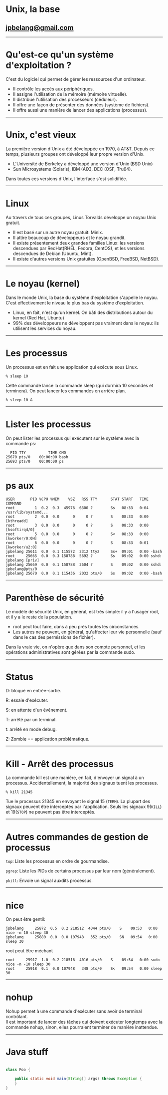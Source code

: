     
# Unix, la base

## jpbelang@gmail.com

---

# Qu'est-ce qu'un système d'exploitation ?

C'est du logiciel qui permet de gérer les ressources d'un ordinateur.
* Il contrôle les accès aux périphériques.
* Il assigne l'utilisation de la mémoire (mémoire virtuelle).
* Il distribue l'utilisation des processeurs (céduleur). 
* Il offre une façon de présenter des données (système de fichiers).
* Il offre aussi une manière de lancer des applications (processus).

---

# Unix, c'est vieux

La première version d'Unix a été développée en 1970, à AT&T.  Depuis ce temps, plusieurs groupes ont développé leur propre version d'Unix.

* L'Université de Berkeley a développé une version d'Unix (BSD Unix)
* Sun Microsystems (Solaris), IBM (AIX), DEC (OSF, Tru64).

Dans toutes ces versions d'Unix, l'interface s'est solidifiée.

---

# Linux 

Au travers de tous ces groupes, Linus Torvalds développe un noyau Unix gratuit. 
* Il est basé sur un autre noyau gratuit:  Minix.
* Il attire beaucoup de développeurs et le noyau grandit.
* Il existe présentement deux grandes familles Linux: les versions descendues par RedHat(RHEL, Fedora, CentOS), et les versions descendues de Debian (Ubuntu, Mint).
* Il existe d'autres versions Unix gratuites (OpenBSD, FreeBSD, NetBSD).

---

# Le noyau (kernel)

Dans le monde Unix, la base du système d'exploitation s'appelle le noyau.  C'est effectivement le niveau le plus bas du système d'exploitation.

* Linux, en fait, n'est qu'un kernel. On bâti des distributions autour du kernel (Red Hat, Ubuntu)
* 99% des développeurs ne développent pas vraiment dans le noyau:  ils utilisent les services du noyau.

---

# Les processus

Un processus est en fait une application qui exécute sous Linux.

`% sleep 10`

Cette commande lance la commande sleep (qui dormira 10 secondes et terminera).
On peut lancer les commandes en arrière plan.

`% sleep 10 &`

---
# Lister les processus

On peut lister les processus qui exécutent sur le système avec la commande ps:
```
  PID TTY          TIME CMD
25670 pts/0    00:00:00 bash
25693 pts/0    00:00:00 ps
```
---

# ps aux

```
USER       PID %CPU %MEM    VSZ   RSS TTY      STAT START   TIME COMMAND
root         1  0.2  0.3  45976  6300 ?        Ss   08:33   0:04 /usr/lib/systemd...
root         2  0.0  0.0      0     0 ?        S    08:33   0:00 [kthreadd]
root         3  0.0  0.0      0     0 ?        S    08:33   0:00 [ksoftirqd/0]
root         5  0.0  0.0      0     0 ?        S<   08:33   0:00 [kworker/0:0H]
root         6  0.0  0.0      0     0 ?        S    08:33   0:01 [kworker/u2:0]
jpbelang 25611  0.0  0.1 115572  2312 tty2     Ss+  09:01   0:00 -bash
root     25665  0.0  0.3 158788  5692 ?        Ss   09:02   0:00 sshd: jpbelang [priv]
jpbelang 25669  0.0  0.1 158788  2604 ?        S    09:02   0:00 sshd: jpbelang@pts/0
jpbelang 25670  0.0  0.1 115436  2032 pts/0    Ss   09:02   0:00 -bash
```
---
# Parenthèse de sécurité

Le modèle de sécurité Unix, en général, est très simple: il y a l'usager root, et il y a le reste de la population.

* root peut tout faire, dans à peu près toutes les circonstances.
* Les autres ne peuvent, en général, qu'affecter leur vie personnelle (sauf dans le cas des permissions de fichier).

Dans la vraie vie, on n'opère que dans son compte personnel, et les opérations administratives sont gérées par la commande sudo.

---

# Status

D: bloqué en entrée-sortie.

R: essaie d'exécuter.
             
S: en attente d'un événement.
             
T: arrêté par un terminal.
             
t:  arrêté en mode debug.
             
Z: Zombie == application problématique.

---

# Kill - Arrêt des processus

La commande kill est une manière, en fait, d'envoyer un signal à un processus.  Accidentellement, la majorité des signaux tuent les processus.

`% kill 21345`

Tue le processus 21345 en envoyant le signal 15 (`TERM`).
La plupart des signaux peuvent être interceptés par l'application.  Seuls les signaux 9(`KILL`) et 19(`STOP`) ne peuvent pas être interceptés.

---
# Autres commandes de gestion de processus

`top`: Liste les processus en ordre de gourmandise.

`pgrep`: Liste les PIDs de certains processus par leur nom (généralement).

`pkill`:  Envoie un signal auxdits processus.

---

# nice

On peut être gentil:

```
jpbelang     25872  0.5  0.2 218512  4044 pts/0    S    09:53   0:00 nice -n 10 sleep 30
jpbelang     25880  0.0  0.0 107948   352 pts/0    SN   09:54   0:00 sleep 30
```
root peut être méchant
```
root     25917  1.0  0.2 218516  4016 pts/0    S    09:54   0:00 sudo nice -n -10 sleep 30
root     25918  0.1  0.0 107948   348 pts/0    S<   09:54   0:00 sleep 30
```

---
# nohup

Nohup permet à une commande d'exécuter sans avoir de terminal contrôlant.  
Il est important de lancer des tâches qui doivent exécuter longtemps avec la commande nohup, 
sinon, elles pourraient terminer de manière inattendue.

---
# Java stuff
```java

class Foo {

    public static void main(String[] args) throws Exception {
    }
}
```
 

